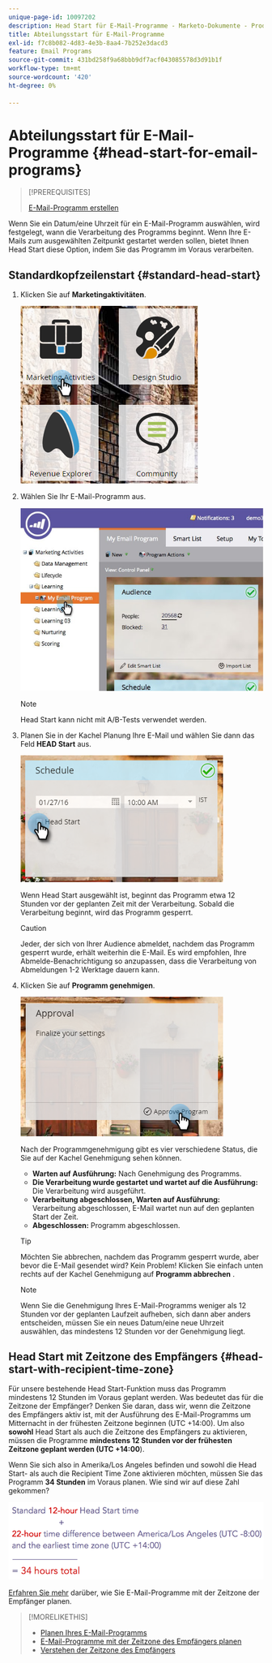 ```yaml
---
unique-page-id: 10097202
description: Head Start für E-Mail-Programme - Marketo-Dokumente - Produktdokumentation
title: Abteilungsstart für E-Mail-Programme
exl-id: f7c8b082-4d83-4e3b-8aa4-7b252e3dacd3
feature: Email Programs
source-git-commit: 431bd258f9a68bbb9df7acf043085578d3d91b1f
workflow-type: tm+mt
source-wordcount: '420'
ht-degree: 0%

---
```


# Abteilungsstart für E-Mail-Programme {#head-start-for-email-programs}

>[!PREREQUISITES]
>
>[E-Mail-Programm erstellen](/help/marketo/product-docs/email-marketing/email-programs/creating-an-email-program/create-an-email-program.md)

Wenn Sie ein Datum/eine Uhrzeit für ein E-Mail-Programm auswählen, wird festgelegt, wann die Verarbeitung des Programms beginnt. Wenn Ihre E-Mails zum ausgewählten Zeitpunkt gestartet werden sollen, bietet Ihnen Head Start diese Option, indem Sie das Programm im Voraus verarbeiten.

## Standardkopfzeilenstart {#standard-head-start}

1. Klicken Sie auf **Marketingaktivitäten**.

   ![](assets/one-1.png)

1. Wählen Sie Ihr E-Mail-Programm aus.

   ![](assets/selectemailprogram-4.jpg)

   >[!NOTE]
   >
   >Head Start kann nicht mit A/B-Tests verwendet werden.

1. Planen Sie in der Kachel Planung Ihre E-Mail und wählen Sie dann das Feld **HEAD Start** aus.

   ![](assets/three-1.png)

   Wenn Head Start ausgewählt ist, beginnt das Programm etwa 12 Stunden vor der geplanten Zeit mit der Verarbeitung. Sobald die Verarbeitung beginnt, wird das Programm gesperrt.

   >[!CAUTION]
   >
   >Jeder, der sich von Ihrer Audience abmeldet, nachdem das Programm gesperrt wurde, erhält weiterhin die E-Mail. Es wird empfohlen, Ihre Abmelde-Benachrichtigung so anzupassen, dass die Verarbeitung von Abmeldungen 1-2 Werktage dauern kann.

1. Klicken Sie auf **Programm genehmigen**.

   ![](assets/four-1.png)

   Nach der Programmgenehmigung gibt es vier verschiedene Status, die Sie auf der Kachel Genehmigung sehen können.

   * **Warten auf Ausführung:** Nach Genehmigung des Programms.
   * **Die Verarbeitung wurde gestartet und wartet auf die Ausführung:** Die Verarbeitung wird ausgeführt.
   * **Verarbeitung abgeschlossen, Warten auf Ausführung:** Verarbeitung abgeschlossen, E-Mail wartet nun auf den geplanten Start der Zeit.
   * **Abgeschlossen:** Programm abgeschlossen.

   >[!TIP]
   >
   >Möchten Sie abbrechen, nachdem das Programm gesperrt wurde, aber bevor die E-Mail gesendet wird? Kein Problem! Klicken Sie einfach unten rechts auf der Kachel Genehmigung auf **Programm abbrechen** .

   >[!NOTE]
   >
   >Wenn Sie die Genehmigung Ihres E-Mail-Programms weniger als 12 Stunden vor der geplanten Laufzeit aufheben, sich dann aber anders entscheiden, müssen Sie ein neues Datum/eine neue Uhrzeit auswählen, das mindestens 12 Stunden vor der Genehmigung liegt.

## Head Start mit Zeitzone des Empfängers {#head-start-with-recipient-time-zone}

Für unsere bestehende Head Start-Funktion muss das Programm mindestens 12 Stunden im Voraus geplant werden. Was bedeutet das für die Zeitzone der Empfänger? Denken Sie daran, dass wir, wenn die Zeitzone des Empfängers aktiv ist, mit der Ausführung des E-Mail-Programms um Mitternacht in der frühesten Zeitzone beginnen (UTC +14:00). Um also **sowohl** Head Start als auch die Zeitzone des Empfängers zu aktivieren, müssen die Programme **mindestens 12 Stunden vor der frühesten Zeitzone geplant werden (UTC +14:00**).

Wenn Sie sich also in Amerika/Los Angeles befinden und sowohl die Head Start- als auch die Recipient Time Zone aktivieren möchten, müssen Sie das Programm **34 Stunden** im Voraus planen. Wie sind wir auf diese Zahl gekommen?

![](assets/image2017-12-5-13-3a11-3a46.png)

[Erfahren Sie mehr](/help/marketo/product-docs/email-marketing/email-programs/email-program-actions/scheduling-with-recipient-time-zone/schedule-email-programs-with-recipient-time-zone.md) darüber, wie Sie E-Mail-Programme mit der Zeitzone der Empfänger planen.

>[!MORELIKETHIS]
>
>* [Planen Ihres E-Mail-Programms](/help/marketo/product-docs/email-marketing/email-programs/email-program-actions/schedule-your-email-program.md)
>* [E-Mail-Programme mit der Zeitzone des Empfängers planen](/help/marketo/product-docs/email-marketing/email-programs/email-program-actions/scheduling-with-recipient-time-zone/schedule-email-programs-with-recipient-time-zone.md)
>* [Verstehen der Zeitzone des Empfängers](/help/marketo/product-docs/email-marketing/email-programs/email-program-actions/scheduling-with-recipient-time-zone/understanding-recipient-time-zone.md)
